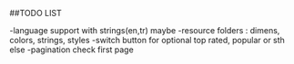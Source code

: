 ##TODO LIST

-language support with  strings(en,tr) maybe
-resource folders : dimens, colors, strings, styles
-switch button for optional top rated, popular or sth else
-pagination check first page




